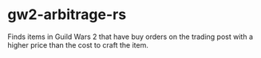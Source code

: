 # gw2-arbitrage-rs

Finds items in Guild Wars 2 that have buy orders on the trading post with a higher price than the
cost to craft the item.
